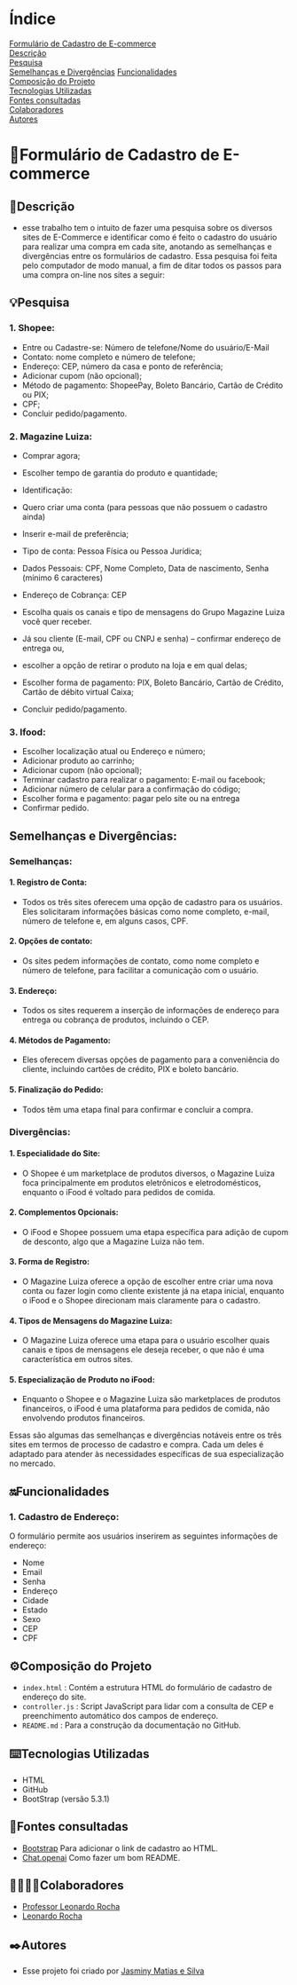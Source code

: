 # Índice 

[Formulário de Cadastro de E-commerce](#formul%C3%A1rio-de-cadastro-de-e-commerce)  
[Descrição](#descri%C3%A7%C3%A3o)  
[Pesquisa](#pesquisa)  
[Semelhanças e Divergências](#semelhan%C3%A7as-e-diverg%C3%AAncias)
[Funcionalidades](#funcionalidades)    
[Composição do Projeto](#%EF%B8%8Fcomposi%C3%A7%C3%A3o-do-projeto)   
[Tecnologias Utilizadas](#%EF%B8%8Ftecnologias-utilizadas)  
[Fontes consultadas](#fontes-consultadas)  
[Colaboradores](#colaboradores)  
[Autores](#%EF%B8%8Fautores)  

# 📌Formulário de Cadastro de E-commerce

## 📝Descrição  

 * esse trabalho tem o intuito de fazer uma pesquisa sobre os diversos sites de E-Commerce e identificar como é feito o cadastro do usuário para realizar uma compra em cada site, anotando as semelhanças e divergências entre os formulários de cadastro. Essa pesquisa foi feita pelo computador de modo manual, a fim de ditar todos os passos para uma compra on-line nos sites a seguir:

## 💡Pesquisa

 ### 1. Shopee:  

 *	Entre ou Cadastre-se: Número de telefone/Nome do usuário/E-Mail  
 *	Contato: nome completo e número de telefone;  
 * Endereço: CEP, número da casa e ponto de referência;
 * Adicionar cupom (não opcional); 
 *	Método de pagamento: ShopeePay, Boleto Bancário, Cartão de Crédito ou PIX;  
 *	CPF;  
 *	Concluir pedido/pagamento.  

 ### 2. Magazine Luiza:  

  *  Comprar agora;  
  *  Escolher tempo de garantia do produto e quantidade;  
  *  Identificação:   
  *  Quero criar uma conta (para pessoas que não possuem o cadastro ainda)   
  *  Inserir e-mail de preferência;  
  *  Tipo de conta: Pessoa Física ou Pessoa Jurídica;  
  *  Dados Pessoais: CPF, Nome Completo, Data de nascimento, Senha (mínimo 6 caracteres)  
  *  Endereço de Cobrança: CEP  
  *  Escolha quais os canais e tipo de mensagens do Grupo Magazine Luiza você quer receber.  
  
  *  Já sou cliente (E-mail, CPF ou CNPJ e senha) – confirmar endereço de entrega ou,  
  *  escolher a opção de retirar o produto na loja e em qual delas;  
  *  Escolher forma de pagamento: PIX, Boleto Bancário, Cartão de Crédito, Cartão de débito virtual Caixa;  
  *  Concluir pedido/pagamento.  

  ### 3. Ifood:  

  *  Escolher localização atual ou Endereço e número;  
  *  Adicionar produto ao carrinho;  
  *  Adicionar cupom (não opcional);  
  *  Terminar cadastro para realizar o pagamento: E-mail ou facebook;  
  *  Adicionar número de celular para a confirmação do código;  
  *  Escolher forma e pagamento: pagar pelo site ou na entrega  
  *  Confirmar pedido.

## Semelhanças e Divergências:

  ###  Semelhanças:

  #### 1. Registro de Conta:  
  *  Todos os três sites oferecem uma opção de cadastro para os usuários. Eles solicitaram informações básicas como nome completo, e-mail, número de telefone e, em alguns casos, CPF.

  #### 2. Opções de contato:  
  *  Os sites pedem informações de contato, como nome completo e número de telefone, para facilitar a comunicação com o usuário.

  #### 3. Endereço:  
  *  Todos os sites requerem a inserção de informações de endereço para entrega ou cobrança de produtos, incluindo o CEP.

  #### 4. Métodos de Pagamento:  
  *  Eles oferecem diversas opções de pagamento para a conveniência do cliente, incluindo cartões de crédito, PIX e boleto bancário.

  #### 5. Finalização do Pedido:  
  *  Todos têm uma etapa final para confirmar e concluir a compra.


  ### Divergências:

  #### 1. Especialidade do Site:    
  *  O Shopee é um marketplace de produtos diversos, o Magazine Luiza foca principalmente em produtos eletrônicos e eletrodomésticos, enquanto o iFood é voltado para pedidos de comida.  

  #### 2. Complementos Opcionais:      
  * O iFood e Shopee possuem uma etapa específica para adição de cupom de desconto, algo que a Magazine Luiza não tem.

  #### 3. Forma de Registro:        
  * O Magazine Luiza oferece a opção de escolher entre criar uma nova conta ou fazer login como cliente existente já na etapa inicial, enquanto o iFood e o Shopee direcionam mais claramente para o cadastro.

  #### 4. Tipos de Mensagens do Magazine Luiza:         
  * O Magazine Luiza oferece uma etapa para o usuário escolher quais canais e tipos de mensagens ele deseja receber, o que não é uma característica em outros sites.

  #### 5. Especialização de Produto no iFood:           
  * Enquanto o Shopee e o Magazine Luiza são marketplaces de produtos financeiros, o iFood é uma plataforma para pedidos de comida, não envolvendo produtos financeiros.

  Essas são algumas das semelhanças e divergências notáveis ​​entre os três sites em termos de processo de cadastro e compra. Cada um deles é adaptado para atender às necessidades específicas de sua especialização no mercado.

## 🔛Funcionalidades  

  ### 1. Cadastro de Endereço:  
  O formulário permite aos usuários inserirem as seguintes informações de endereço:  
   
  * Nome   
  * Email  
  * Senha  
  * Endereço  
  * Cidade  
  * Estado  
  * Sexo  
  * CEP  
  * CPF  

## ⚙️Composição do Projeto  

 * `index.html` : Contém a estrutura HTML do formulário de cadastro de endereço do site.  
 * `controller.js` : Script JavaScript para lidar com a consulta de CEP e preenchimento automático dos campos de endereço.
 * `README.md` : Para a construção da documentação no GitHub.

 ## ⌨️Tecnologias Utilizadas
  
 * HTML  
 * GitHub  
 * BootStrap (versão 5.3.1)  

 ## 📑Fontes consultadas  

 * [Bootstrap](https://getbootstrap.com/docs/5.0/forms/layout/)  Para adicionar o link de cadastro ao HTML.
 * [Chat.openai](https://chat.openai.com/) Como fazer um bom README.

 ## 🤝🏻🤝🏻Colaboradores

 * [Professor Leonardo Rocha](https://github.com/LeonardoRochaMarista)
 * [Leonardo Rocha](https://github.com/LeonardoRochaMarista)  

## ✒️Autores
 * Esse projeto foi criado por [Jasminy Matias e Silva](https://github.com/jamybr)

